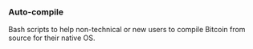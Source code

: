 ### Auto-compile
Bash scripts to help non-technical or new users to compile Bitcoin from source for their native OS.


